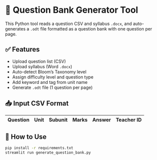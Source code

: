 # 📝 Question Bank Generator Tool

This Python tool reads a question CSV and syllabus `.docx`, and auto-generates a `.odt` file formatted as a question bank with one question per page.

## ✅ Features

- Upload question list (CSV)
- Upload syllabus (Word `.docx`)
- Auto-detect Bloom’s Taxonomy level
- Assign difficulty level and question type
- Add keyword and tag from unit name
- Generate `.odt` file (1 question per page)

## 📥 Input CSV Format

| Question | Unit | Subunit | Marks | Answer | Teacher ID |
|----------|------|---------|-------|--------|------------|

## 🚀 How to Use

```bash
pip install -r requirements.txt
streamlit run generate_question_bank.py
